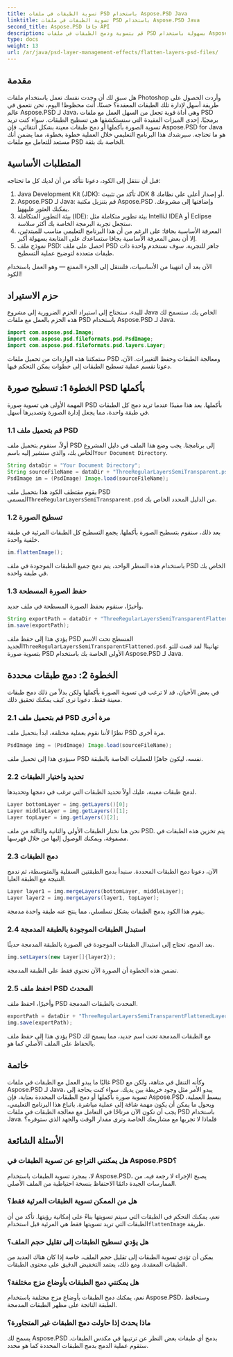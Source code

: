 ```yaml
---
title: تسوية الطبقات في ملفات PSD باستخدام Aspose.PSD Java
linktitle: تسوية الطبقات في ملفات PSD باستخدام Aspose.PSD Java
second_title: Aspose.PSD جافا API
description: قم بتسوية ودمج الطبقات في ملفات PSD بسهولة باستخدام Aspose.PSD لـ Java. اتبع هذا الدليل التفصيلي خطوة بخطوة لتبسيط إدارة ملفات PSD الخاصة بك.
type: docs
weight: 13
url: /ar/java/psd-layer-management-effects/flatten-layers-psd-files/
---
```

## مقدمة

هل سبق لك أن وجدت نفسك تعمل باستخدام ملفات Photoshop وأردت الحصول على طريقة أسهل لإدارة تلك الطبقات المعقدة؟ حسنًا، أنت محظوظ! اليوم، نحن نتعمق في عالم Aspose.PSD لـ Java، وهي أداة قوية تجعل من السهل العمل مع ملفات PSD برمجيًا. إحدى الميزات المفيدة التي سنستكشفها هي تسطيح الطبقات. سواء كنت تريد تسوية الصورة بأكملها أو دمج طبقات معينة بشكل انتقائي، فإن Aspose.PSD for Java هو ما تحتاجه. سيرشدك هذا البرنامج التعليمي خلال العملية خطوة بخطوة، مما يضمن أنك مستعد للتعامل مع ملفات PSD الخاصة بك بثقة.

## المتطلبات الأساسية

قبل أن ننتقل إلى الكود، دعونا نتأكد من أن لديك كل ما تحتاجه:

1. Java Development Kit (JDK): تأكد من تثبيت JDK 8 أو إصدار أعلى على نظامك.
2.  Aspose.PSD لـ Java: قم بتنزيل مكتبة Aspose.PSD وإضافتها إلى مشروعك. يمكنك العثور عليه[هنا](https://releases.aspose.com/psd/java/).
3. بيئة التطوير المتكاملة (IDE): بيئة تطوير متكاملة مثل IntelliJ IDEA أو Eclipse ستجعل تجربة البرمجة الخاصة بك أكثر سلاسة.
4. المعرفة الأساسية بجافا: على الرغم من أن هذا البرنامج التعليمي مناسب للمبتدئين، إلا أن بعض المعرفة الأساسية بجافا ستساعدك على المتابعة بسهولة أكبر.
5. نموذج ملف PSD: احصل على ملف PSD جاهز للتجربة. سوف نستخدم واحدة ذات طبقات متعددة لتوضيح عملية التسطيح.

الآن بعد أن انتهينا من الأساسيات، فلننتقل إلى الجزء الممتع — وهو العمل باستخدام الكود!

## حزم الاستيراد

للبدء، ستحتاج إلى استيراد الحزم الضرورية إلى مشروع Java الخاص بك. ستسمح لك هذه الحزم بالعمل مع ملفات PSD باستخدام Aspose.PSD لـ Java.

```java
import com.aspose.psd.Image;
import com.aspose.psd.fileformats.psd.PsdImage;
import com.aspose.psd.fileformats.psd.layers.Layer;
```

ستمكننا هذه الواردات من تحميل ملفات PSD ومعالجة الطبقات وحفظ التغييرات. الآن، دعونا نقسم عملية تسطيح الطبقات إلى خطوات يمكن التحكم فيها.

## الخطوة 1: تسطيح صورة PSD بأكملها

المهمة الأولى هي تسوية صورة PSD بأكملها. يعد هذا مفيدًا عندما تريد دمج كل الطبقات في طبقة واحدة، مما يجعل إدارة الصورة وتصديرها أسهل.

### 1.1 قم بتحميل ملف PSD

 أولاً، سنقوم بتحميل ملف PSD إلى برنامجنا. يجب وضع هذا الملف في دليل المشروع الخاص بك، والذي سنشير إليه باسم`Your Document Directory`.

```java
String dataDir = "Your Document Directory";
String sourceFileName = dataDir + "ThreeRegularLayersSemiTransparent.psd";
PsdImage im = (PsdImage) Image.load(sourceFileName);
```

يقوم مقتطف الكود هذا بتحميل ملف PSD المسمى`ThreeRegularLayersSemiTransparent.psd` من الدليل المحدد الخاص بك.

### 1.2 تسطيح الصورة

بعد ذلك، سنقوم بتسطيح الصورة بأكملها. يجمع التسطيح كل الطبقات المرئية في طبقة خلفية واحدة.

```java
im.flattenImage();
```

باستخدام هذه السطر الواحد، يتم دمج جميع الطبقات الموجودة في ملف PSD الخاص بك في طبقة واحدة.

### 1.3 حفظ الصورة المسطحة

وأخيرًا، سنقوم بحفظ الصورة المسطحة في ملف جديد.

```java
String exportPath = dataDir + "ThreeRegularLayersSemiTransparentFlattened.psd";
im.save(exportPath);
```

 يؤدي هذا إلى حفظ ملف PSD المسطح تحت الاسم الجديد`ThreeRegularLayersSemiTransparentFlattened.psd`. تهانينا! لقد قمت للتو بتسوية صورة PSD الأولى الخاصة بك باستخدام Aspose.PSD لـ Java.

## الخطوة 2: دمج طبقات محددة

في بعض الأحيان، قد لا ترغب في تسوية الصورة بأكملها ولكن بدلاً من ذلك دمج طبقات معينة فقط. دعونا نرى كيف يمكنك تحقيق ذلك.

### 2.1 قم بتحميل ملف PSD مرة أخرى

نظرًا لأننا نقوم بعملية مختلفة، ابدأ بتحميل ملف PSD مرة أخرى.

```java
PsdImage img = (PsdImage) Image.load(sourceFileName);
```

سيؤدي هذا إلى تحميل ملف PSD نفسه، ليكون جاهزًا للعمليات الخاصة بالطبقة.

### 2.2 تحديد واختيار الطبقات

لدمج طبقات معينة، عليك أولاً تحديد الطبقات التي ترغب في دمجها وتحديدها.

```java
Layer bottomLayer = img.getLayers()[0];
Layer middleLayer = img.getLayers()[1];
Layer topLayer = img.getLayers()[2];
```

نحن هنا نختار الطبقات الأولى والثانية والثالثة من ملف PSD. يتم تخزين هذه الطبقات في مصفوفة، ويمكنك الوصول إليها من خلال فهرسها.

### 2.3 دمج الطبقات

الآن، دعونا دمج الطبقات المحددة. سنبدأ بدمج الطبقتين السفلية والمتوسطة، ثم ندمج النتيجة مع الطبقة العليا.

```java
Layer layer1 = img.mergeLayers(bottomLayer, middleLayer);
Layer layer2 = img.mergeLayers(layer1, topLayer);
```

يقوم هذا الكود بدمج الطبقات بشكل تسلسلي، مما ينتج عنه طبقة واحدة مدمجة.

### 2.4 استبدل الطبقات الموجودة بالطبقة المدمجة

بعد الدمج، تحتاج إلى استبدال الطبقات الموجودة في الصورة بالطبقة المدمجة حديثًا.

```java
img.setLayers(new Layer[]{layer2});
```

تضمن هذه الخطوة أن الصورة الآن تحتوي فقط على الطبقة المدمجة.

### 2.5 احفظ ملف PSD المحدث

وأخيرًا، احفظ ملف PSD المحدث بالطبقات المدمجة.

```java
exportPath = dataDir + "ThreeRegularLayersSemiTransparentFlattenedLayerByLayer.psd";
img.save(exportPath);
```

يؤدي هذا إلى حفظ ملف PSD مع الطبقات المدمجة تحت اسم جديد، مما يسمح لك بالحفاظ على الملف الأصلي كما هو.

## خاتمة

غالبًا ما يبدو العمل مع الطبقات في ملفات PSD وكأنه التنقل في متاهة، ولكن مع Aspose.PSD لـ Java، يبدو الأمر مثل وجود خريطة بين يديك. سواء كنت بحاجة إلى تسوية صورة بأكملها أو دمج الطبقات المحددة بعناية، فإن Aspose.PSD يبسط العملية، ويحول ما يمكن أن يكون مهمة شاقة إلى عملية مباشرة. باتباع هذا البرنامج التعليمي، يجب أن تكون الآن مرتاحًا في التعامل مع معالجة الطبقات في ملفات PSD باستخدام Java. فلماذا لا تجربها مع مشاريعك الخاصة وترى مقدار الوقت والجهد الذي ستوفره؟

## الأسئلة الشائعة

### هل يمكنني التراجع عن تسوية الطبقات في Aspose.PSD؟  
لا، بمجرد تسوية الطبقات باستخدام Aspose.PSD، يصبح الإجراء لا رجعة فيه. من الممارسات الجيدة دائمًا الاحتفاظ بنسخة احتياطية من الملف الأصلي.

### هل من الممكن تسوية الطبقات المرئية فقط؟  
 نعم، يمكنك التحكم في الطبقات التي سيتم تسويتها بناءً على إمكانية رؤيتها. تأكد من أن الطبقات التي تريد تسويتها فقط هي المرئية قبل استخدام`flattenImage` طريقة.

### هل يؤدي تسطيح الطبقات إلى تقليل حجم الملف؟  
يمكن أن تؤدي تسوية الطبقات إلى تقليل حجم الملف، خاصة إذا كان هناك العديد من الطبقات المعقدة. ومع ذلك، يعتمد التخفيض الدقيق على محتوى الطبقات.

### هل يمكنني دمج الطبقات بأوضاع مزج مختلفة؟  
نعم، يمكنك دمج الطبقات بأوضاع مزج مختلفة باستخدام Aspose.PSD، وستحافظ الطبقة الناتجة على مظهر الطبقات المدمجة.

### ماذا يحدث إذا حاولت دمج الطبقات غير المتجاورة؟  
يسمح لك Aspose.PSD بدمج أي طبقات بغض النظر عن ترتيبها في مكدس الطبقات. ستقوم عملية الدمج بدمج الطبقات المحددة كما هو محدد.